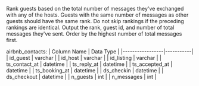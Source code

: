 Rank guests based on the total number of messages they've exchanged with any of the hosts. Guests with the same number of messages as other guests should have the same rank. 
Do not skip rankings if the preceding rankings are identical.
Output the rank, guest id, and number of total messages they've sent. Order by the highest number of total messages first.

airbnb_contacts:
| Column Name     | Data Type |
|-----------------|-----------|
| id_guest        | varchar   |
| id_host         | varchar   |
| id_listing      | varchar   |
| ts_contact_at   | datetime  |
| ts_reply_at     | datetime  |
| ts_accepted_at  | datetime  |
| ts_booking_at   | datetime  |
| ds_checkin      | datetime  |
| ds_checkout     | datetime  |
| n_guests        | int       |
| n_messages      | int       |

```

```
